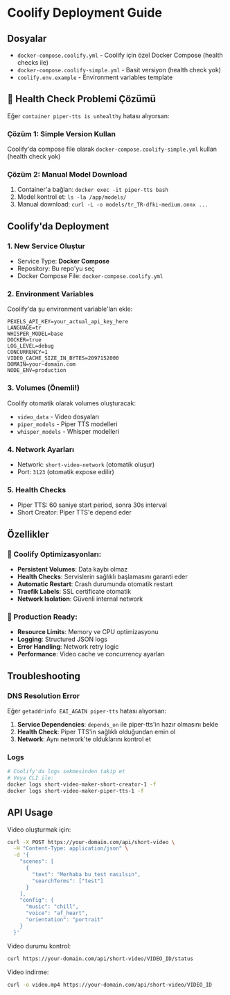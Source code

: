 # Coolify Deployment Guide

## Dosyalar
- `docker-compose.coolify.yml` - Coolify için özel Docker Compose (health checks ile)
- `docker-compose.coolify-simple.yml` - Basit versiyon (health check yok)
- `coolify.env.example` - Environment variables template

## 🚨 Health Check Problemi Çözümü

Eğer `container piper-tts is unhealthy` hatası alıyorsan:

### Çözüm 1: Simple Version Kullan
Coolify'da compose file olarak `docker-compose.coolify-simple.yml` kullan (health check yok)

### Çözüm 2: Manual Model Download
1. Container'a bağlan: `docker exec -it piper-tts bash`  
2. Model kontrol et: `ls -la /app/models/`
3. Manual download: `curl -L -o models/tr_TR-dfki-medium.onnx ...`

## Coolify'da Deployment

### 1. New Service Oluştur
- Service Type: **Docker Compose**
- Repository: Bu repo'yu seç
- Docker Compose File: `docker-compose.coolify.yml`

### 2. Environment Variables
Coolify'da şu environment variable'ları ekle:

```env
PEXELS_API_KEY=your_actual_api_key_here
LANGUAGE=tr
WHISPER_MODEL=base
DOCKER=true
LOG_LEVEL=debug
CONCURRENCY=1
VIDEO_CACHE_SIZE_IN_BYTES=2097152000
DOMAIN=your-domain.com
NODE_ENV=production
```

### 3. Volumes (Önemli!)
Coolify otomatik olarak volumes oluşturacak:
- `video_data` - Video dosyaları
- `piper_models` - Piper TTS modelleri
- `whisper_models` - Whisper modelleri

### 4. Network Ayarları
- Network: `short-video-network` (otomatik oluşur)
- Port: `3123` (otomatik expose edilir)

### 5. Health Checks
- Piper TTS: 60 saniye start period, sonra 30s interval
- Short Creator: Piper TTS'e depend eder

## Özellikler

### 🔧 Coolify Optimizasyonları:
- **Persistent Volumes**: Data kaybı olmaz
- **Health Checks**: Servislerin sağlıklı başlamasını garanti eder
- **Automatic Restart**: Crash durumunda otomatik restart
- **Traefik Labels**: SSL certificate otomatik
- **Network Isolation**: Güvenli internal network

### 🚀 Production Ready:
- **Resource Limits**: Memory ve CPU optimizasyonu
- **Logging**: Structured JSON logs
- **Error Handling**: Network retry logic
- **Performance**: Video cache ve concurrency ayarları

## Troubleshooting

### DNS Resolution Error
Eğer `getaddrinfo EAI_AGAIN piper-tts` hatası alıyorsan:

1. **Service Dependencies**: `depends_on` ile piper-tts'in hazır olmasını bekle
2. **Health Check**: Piper TTS'in sağlıklı olduğundan emin ol
3. **Network**: Aynı network'te olduklarını kontrol et

### Logs
```bash
# Coolify'da logs sekmesinden takip et
# Veya CLI ile:
docker logs short-video-maker-short-creator-1 -f
docker logs short-video-maker-piper-tts-1 -f
```

## API Usage

Video oluşturmak için:
```bash
curl -X POST https://your-domain.com/api/short-video \
  -H "Content-Type: application/json" \
  -d '{
    "scenes": [
      {
        "text": "Merhaba bu test nasılsın", 
        "searchTerms": ["test"]
      }
    ],
    "config": {
      "music": "chill",
      "voice": "af_heart", 
      "orientation": "portrait"
    }
  }'
```

Video durumu kontrol:
```bash
curl https://your-domain.com/api/short-video/VIDEO_ID/status
```

Video indirme:
```bash
curl -o video.mp4 https://your-domain.com/api/short-video/VIDEO_ID
```

